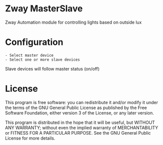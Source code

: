 # Zway MasterSlave

Zway Automation module for controlling lights based on outside lux

# Configuration

    - Select master device
    - Select one or more slave devices
    
Slave devices will follow master status (on/off)
    

# License

This program is free software: you can redistribute it and/or modify
it under the terms of the GNU General Public License as published by
the Free Software Foundation, either version 3 of the License, or any 
later version.

This program is distributed in the hope that it will be useful,
but WITHOUT ANY WARRANTY; without even the implied warranty of
MERCHANTABILITY or FITNESS FOR A PARTICULAR PURPOSE. See the
GNU General Public License for more details.
